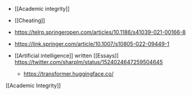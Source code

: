   - [[Academic integrity]]
  - [[Cheating]]

  - https://telrp.springeropen.com/articles/10.1186/s41039-021-00166-8

  - https://link.springer.com/article/10.1007/s10805-022-09449-1

  - [[Artificial intelligence]]
    written [[Essays]]
    https://twitter.com/sharplm/status/1524024647259504645
      - https://transformer.huggingface.co/

[[Academic Integrity]]